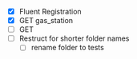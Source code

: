 - [x] Fluent Registration
- [x] GET gas_station
- [ ] GET 
- [ ] Restruct for shorter folder names
    - [ ] rename folder to tests